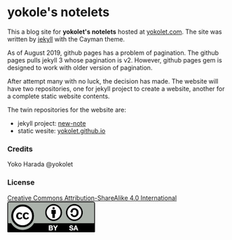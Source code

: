 # yokole's notelets

This a blog site for __yokolet's notelets__ hosted at [yokolet.com](https://yokolet.com/).
The site was written by [jekyll](jekyllrb.com) with the Cayman theme.

As of August 2019, github pages has a problem of pagination.
The github pages pulls jekyll 3 whose pagination is v2.
However, github pages gem is designed to work with older version of pagination.

After attempt many with no luck, the decision has made.
The website will have two repositories, one for jekyll project to create a website,
another for a complete static website contents.

The twin repositories for the website are:

- jekyll project: [new-note](https://github.com/yokolet/new-note)
- static wesite: [yokolet.github.io](https://github.com/yokolet/yokolet.github.com)

### Credits

Yoko Harada @yokolet

### License

[Creative Commons Attribution-ShareAlike 4.0 International](https://creativecommons.org/licenses/by-sa/4.0/legalcode)
![by-sa](cc-by-sa-200.jpg)